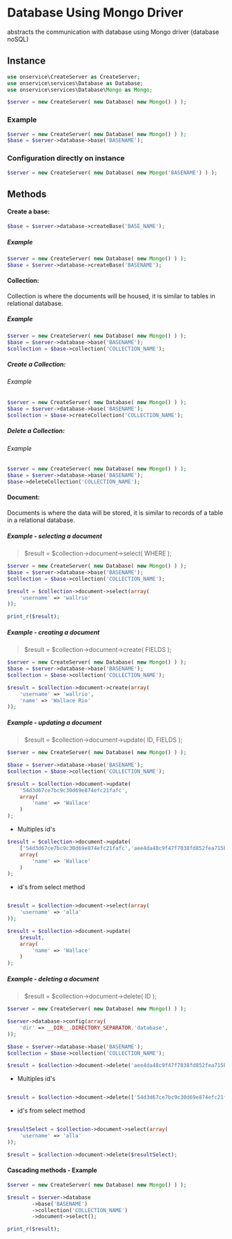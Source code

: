# Database Using Mongo Driver
abstracts the communication with database using Mongo driver (database noSQL)

## Instance 


```php
use onservice\CreateServer as CreateServer;
use onservice\services\Database as Database;
use onservice\services\Database\Mongo as Mongo;

$server = new CreateServer( new Database( new Mongo() ) );
```

### Example

```php
$server = new CreateServer( new Database( new Mongo() ) );
$base = $server->database->base('BASENAME');
```

### Configuration directly on instance

```php
$server = new CreateServer( new Database( new Mongo('BASENAME') ) );
```



## Methods


#### Create a base:

```php
$base = $server->database->createBase('BASE_NAME');
```

##### Example 

```php
$server = new CreateServer( new Database( new Mongo() ) );
$base = $server->database->createBase('BASENAME');					
```


#### Collection:
Collection is where the documents will be housed, it is similar to tables in relational database.

##### Example 

```php
$server = new CreateServer( new Database( new Mongo() ) );
$base = $server->database->base('BASENAME');					
$collection = $base->collection('COLLECTION_NAME');
```


##### Create a Collection:

###### Example 

```php
$server = new CreateServer( new Database( new Mongo() ) );
$base = $server->database->base('BASENAME');					
$collection = $base->createCollection('COLLECTION_NAME');
```



##### Delete a Collection:

###### Example 

```php
$server = new CreateServer( new Database( new Mongo() ) );
$base = $server->database->base('BASENAME');					
$base->deleteCollection('COLLECTION_NAME');

```


#### Document:
Documents is where the data will be stored, it is similar to records of a table in a relational database.

##### Example - selecting a document 
> $result  =  $collection->document->select( WHERE );

```php
$server = new CreateServer( new Database( new Mongo() ) );
$base = $server->database->base('BASENAME');					
$collection = $base->collection('COLLECTION_NAME');

$result = $collection->document->select(array(
	'username' => 'wallrio'
));

print_r($result);
```



##### Example - creating a document 
> $result  =  $collection->document->create( FIELDS );

```php
$server = new CreateServer( new Database( new Mongo() ) );
$base = $server->database->base('BASENAME');					
$collection = $base->collection('COLLECTION_NAME');

$result = $collection->document->create(array(
	'username' => 'wallrio',
	'name' => 'Wallace Rio'
));

```


##### Example - updating a document 

> $result  =  $collection->document->update( ID, FIELDS );
```php
$server = new CreateServer( new Database( new Mongo() ) );

$base = $server->database->base('BASENAME');					
$collection = $base->collection('COLLECTION_NAME');

$result = $collection->document->update(
	'54d3d67ce7bc9c30d69e874efc21fafc',
	array(
		'name' => 'Wallace'
	)
);

```


- Multiples id's
```php
$result = $collection->document->update(
	['54d3d67ce7bc9c30d69e874efc21fafc','aee4da48c9f47f7038fd852fea715bdb'],
	array(
		'name' => 'Wallace'
	)
);
```


- id's from select method
```php

$result = $collection->document->select(array(
	'username' => 'alla'
));

$result = $collection->document->update(
	$result,
	array(
		'name' => 'Wallace'
	)
);
```


##### Example - deleting a document 
> $result  =  $collection->document->delete( ID );
> 
```php
$server = new CreateServer( new Database( new Mongo() ) );

$server->database->config(array(
	'dir' => __DIR__.DIRECTORY_SEPARATOR.'database',
));

$base = $server->database->base('BASENAME');					
$collection = $base->collection('COLLECTION_NAME');

$result = $collection->document->delete('aee4da48c9f47f7038fd852fea715bdb');
```

- Multiples id's
```php

$result = $collection->document->delete(['54d3d67ce7bc9c30d69e874efc21fafc','aee4da48c9f47f7038fd852fea715bdb']);

```

- id's from select method
```php

$resultSelect = $collection->document->select(array(
	'username' => 'alla'
));

$result = $collection->document->delete($resultSelect);
```



#### Cascading methods - Example
```php
$server = new CreateServer( new Database( new Mongo() ) );

$result = $server->database
		->base('BASENAME')
		->collection('COLLECTION_NAME')
		->document->select();

print_r($result);
```
